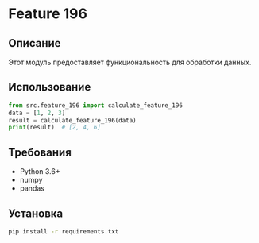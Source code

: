 # Feature 196
## Описание
Этот модуль предоставляет функциональность для обработки данных.
## Использование
```python
from src.feature_196 import calculate_feature_196
data = [1, 2, 3]
result = calculate_feature_196(data)
print(result)  # [2, 4, 6]
```
## Требования
- Python 3.6+
- numpy
- pandas
## Установка
```bash
pip install -r requirements.txt
```